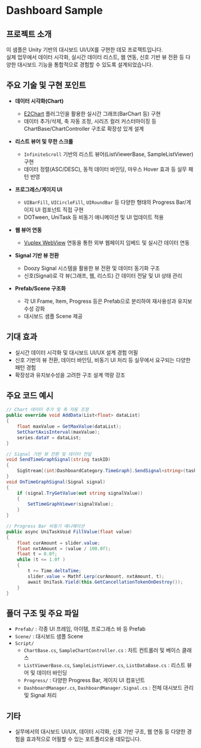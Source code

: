 # Dashboard Sample

## 프로젝트 소개
이 샘플은 Unity 기반의 대시보드 UI/UX를 구현한 데모 프로젝트입니다.  
실제 업무에서 데이터 시각화, 실시간 데이터 리스트, 웹 연동, 신호 기반 뷰 전환 등 다양한 대시보드 기능을 통합적으로 경험할 수 있도록 설계되었습니다.

## 주요 기술 및 구현 포인트

- **데이터 시각화(Chart)**
  - [E2Chart](https://assetstore.unity.com/packages/tools/gui/e2chart-187858) 플러그인을 활용한 실시간 그래프(BarChart 등) 구현
  - 데이터 추가/삭제, 축 자동 조정, 시리즈 컬러 커스터마이징 등 ChartBase/ChartController 구조로 확장성 있게 설계

- **리스트 뷰어 및 무한 스크롤**
  - `InfiniteScroll` 기반의 리스트 뷰어(ListViewerBase, SampleListViewer) 구현
  - 데이터 정렬(ASC/DESC), 동적 데이터 바인딩, 마우스 Hover 효과 등 실무 패턴 반영

- **프로그레스/게이지 UI**
  - `UIBarFill`, `UICircleFill`, `UIRoundBar` 등 다양한 형태의 Progress Bar/게이지 UI 컴포넌트 직접 구현
  - DOTween, UniTask 등 비동기 애니메이션 및 UI 업데이트 적용

- **웹 뷰어 연동**
  - [Vuplex WebView](https://assetstore.unity.com/packages/tools/gui/3d-webview-for-windows-mac-154378) 연동을 통한 외부 웹페이지 임베드 및 실시간 데이터 연동

- **Signal 기반 뷰 전환**
  - Doozy Signal 시스템을 활용한 뷰 전환 및 데이터 동기화 구조
  - 신호(Signal)로 각 뷰(그래프, 웹, 리스트) 간 데이터 전달 및 UI 상태 관리

- **Prefab/Scene 구조화**
  - 각 UI Frame, Item, Progress 등은 Prefab으로 분리하여 재사용성과 유지보수성 강화
  - 대시보드 샘플 Scene 제공

## 기대 효과

- 실시간 데이터 시각화 및 대시보드 UI/UX 설계 경험 어필
- 신호 기반의 뷰 전환, 데이터 바인딩, 비동기 UI 처리 등 실무에서 요구되는 다양한 패턴 경험
- 확장성과 유지보수성을 고려한 구조 설계 역량 강조

## 주요 코드 예시

```csharp
// Chart 데이터 추가 및 축 자동 조정
public override void AddData(List<float> dataList)
{
    float maxValue = GetMaxValue(dataList);
    SetChartAxisInterval(maxValue);
    series.dataY = dataList;
}
```

```csharp
// Signal 기반 뷰 전환 및 데이터 전달
void SendTimeGraphSignal(string taskID)
{
    SigStream[(int)DashboardCategory.TimeGraph].SendSignal<string>(taskID);
}
void OnTimeGraphSignal(Signal signal)
{
    if (signal.TryGetValue(out string signalValue))
    {
        SetTimeGraphViewer(signalValue);
    }
}
```

```csharp
// Progress Bar 비동기 애니메이션
public async UniTaskVoid FillValue(float value)
{
    float curAmount = slider.value;
    float nxtAmount = (value / 100.0f);
    float t = 0.0f;
    while (t <= 1.0f )
    {
        t += Time.deltaTime;
        slider.value = Mathf.Lerp(curAmount, nxtAmount, t);
        await UniTask.Yield(this.GetCancellationTokenOnDestroy());
    }
}
```

## 폴더 구조 및 주요 파일

- `Prefab/` : 각종 UI 프레임, 아이템, 프로그래스 바 등 Prefab
- `Scene/` : 대시보드 샘플 Scene
- `Script/`
  - `ChartBase.cs`, `SampleChartController.cs` : 차트 컨트롤러 및 베이스 클래스
  - `ListViewerBase.cs`, `SampleListViewer.cs`, `ListDataBase.cs` : 리스트 뷰어 및 데이터 바인딩
  - `Progress/` : 다양한 Progress Bar, 게이지 UI 컴포넌트
  - `DashboardManager.cs`, `DashboardManager.Signal.cs` : 전체 대시보드 관리 및 Signal 처리

## 기타

- 실무에서의 대시보드 UI/UX, 데이터 시각화, 신호 기반 구조, 웹 연동 등 다양한 경험을 효과적으로 어필할 수 있는 포트폴리오용 데모입니다.